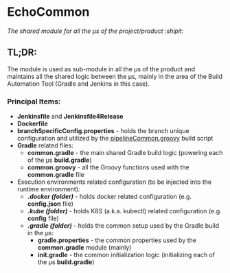 # EchoCommon
_The shared module for all the µs of the project/product :shipit:_

## TL;DR:
The module is used as sub-module in all the µs of the product and maintains all the shared logic between the µs, mainly in the area of the Build Automation Tool (Gradle and Jenkins in this case).

### Principal Items:
- **Jenkinsfile** and **Jenkinsfile4Release**
- **Dockerfile**
- **branchSpecificConfig.properties** - holds the branch unique configuration and utilized by the [pipelineCommon.groovy](https://github.com/demo4echo/JenkinsSharedLibrary/blob/master/vars/pipelineCommon.groovy) build script
- **Gradle** related files:
  - **common.gradle** - the main shared Gradle build logic (powering each of the µs **build.gradle**)
  - **common.groovy** - all the Groovy functions used with the **common.gradle** file
- Execution environments related configuration (to be injected into the runtime environment):
  - **_.docker (folder)_** - holds docker related configuration (e.g. **config.json** file)
  - **_.kube (folder)_** - holds K8S (a.k.a. kubectl) related configuration (e.g. **config** file)
  - **_.gradle (folder)_** - holds the common setup used by the Gradle build in the µs:
    - **gradle.properties** - the common properties used by the **common.gradle** module (mainly)
    - **init.gradle** - the common initialization logic (initializing each of the µs **build.gradle**)
